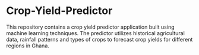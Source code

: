 # Crop-Yield-Predictor
This repository contains a crop yield predictor application built using machine learning techniques. 
The predictor utilizes historical agricultural data, rainfall patterns and types of crops to forecast crop yields for different regions in Ghana.


